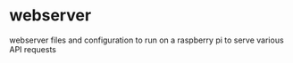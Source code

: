 # webserver
webserver files and configuration to run on a raspberry pi to serve various API requests
